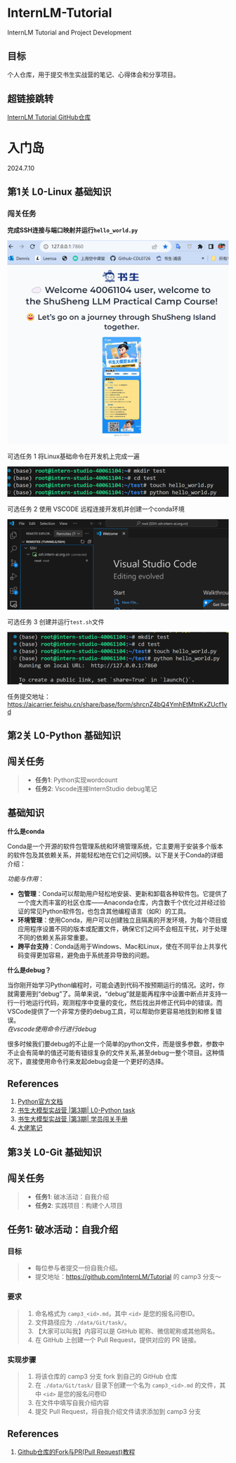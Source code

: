 # InternLM-Tutorial
InternLM Tutorial and Project Development 

## 目标        
个人仓库，用于提交书生实战营的笔记、心得体会和分享项目。

## 超链接跳转      
[InternLM Tutorial GitHub仓库](https://github.com/InternLM/Tutorial)    

# 入门岛    
2024.7.10

## 第1关  L0-Linux 基础知识    

### 闯关任务    

**完成SSH连接与端口映射并运行`hello_world.py`**    

![](./rm1.png)   

可选任务 1 将Linux基础命令在开发机上完成一遍     

![](./rm2.png)  

可选任务 2 使用 VSCODE 远程连接开发机并创建一个conda环境    

![](./rm3.png)  

可选任务 3 创建并运行`test.sh`文件    

![](./rm4.png)  

任务提交地址：https://aicarrier.feishu.cn/share/base/form/shrcnZ4bQ4YmhEtMtnKxZUcf1vd    

## 第2关  L0-Python 基础知识

## 闯关任务

>- **任务1**: Python实现wordcount    
>- **任务2**: Vscode连接InternStudio debug笔记

## 基础知识    

**什么是conda**

Conda是一个开源的软件包管理系统和环境管理系统，它主要用于安装多个版本的软件包及其依赖关系，并能轻松地在它们之间切换。以下是关于Conda的详细介绍：

*功能与作用*：   

- **包管理**：Conda可以帮助用户轻松地安装、更新和卸载各种软件包。它提供了一个庞大而丰富的社区仓库——Anaconda仓库，内含数千个优化过并经过验证的常见Python软件包，也包含其他编程语言（如R）的工具。
- **环境管理**：使用Conda，用户可以创建独立且隔离的开发环境，为每个项目或应用程序设置不同的版本或配置文件，确保它们之间不会相互干扰，对于处理不同的依赖关系非常重要。
- **跨平台支持**：Conda适用于Windows、Mac和Linux，使在不同平台上共享代码变得更加容易，避免由于系统差异导致的问题。

**什么是debug？**    

当你刚开始学习Python编程时，可能会遇到代码不按预期运行的情况。这时，你就需要用到“debug”了。简单来说，“debug”就是能再程序中设置中断点并支持一行一行地运行代码，观测程序中变量的变化，然后找出并修正代码中的错误。而VSCode提供了一个非常方便的debug工具，可以帮助你更容易地找到和修复错误。    
*在vscode使用命令行进行debug*    

很多时候我们要debug的不止是一个简单的python文件，而是很多参数，参数中不止会有简单的值还可能有错综复杂的文件关系,甚至debug一整个项目。这种情况下，直接使用命令行来发起debug会是一个更好的选择。    






## References
1. [Python官方文档](https://docs.python.org/zh-cn/3/)
2. [书生大模型实战营 |第3期| L0-Python task](https://github.com/InternLM/Tutorial/blob/camp3/docs/L0/Python/task.md)
3. [书生大模型实战营 |第3期| 学员闯关手册](https://aicarrier.feishu.cn/wiki/XBO6wpQcSibO1okrChhcBkQjnsf)
4. [大佬笔记](https://github.com/WMing404/shusheng-demo/blob/main/notes/shusheng_notes.md)
 

## 第3关  L0-Git 基础知识

## 闯关任务

>- **任务1**: 破冰活动：自我介绍    
>- **任务2**: 实践项目：构建个人项目

## 任务1: 破冰活动：自我介绍

### 目标

> - 每位参与者提交一份自我介绍。
> - 提交地址：https://github.com/InternLM/Tutorial 的 camp3 分支～   

### 要求

> 1. 命名格式为 `camp3_<id>.md`，其中 `<id>` 是您的报名问卷ID。
> 2. 文件路径应为 `./data/Git/task/`。
> 3. 【大家可以叫我】内容可以是 GitHub 昵称、微信昵称或其他网名。
> 4. 在 GitHub 上创建一个 Pull Request，提供对应的 PR 链接。

### 实现步骤

>   1. 将该仓库的 camp3 分支 fork 到自己的 GitHub 仓库
>   2. 在 `./data/Git/task/` 目录下创建一个名为 `camp3_<id>.md` 的文件，其中 `<id>` 是您的报名问卷ID
>   3. 在文件中填写自我介绍内容
>   4. 提交 Pull Request，将自我介绍文件请求添加到 camp3 分支


## References
1. [Github仓库的Fork与PR(Pull Request)教程](https://www.bilibili.com/video/BV1bd4y1J7Vt/?spm_id_from=333.337.search-card.all.click&vd_source=427d5b3bd6552cd66c00e381e2aae338)

